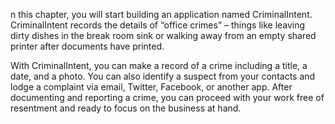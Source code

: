 n this chapter, you will start building an application named CriminalIntent. CriminalIntent records the details of “office crimes” – things like leaving dirty dishes in the break room sink or walking away from an empty shared printer after documents have printed.

With CriminalIntent, you can make a record of a crime including a title, a date, and a photo. You can also identify a suspect from your contacts and lodge a complaint via email, Twitter, Facebook, or another app. After documenting and reporting a crime, you can proceed with your work free of resentment and ready to focus on the business at hand.